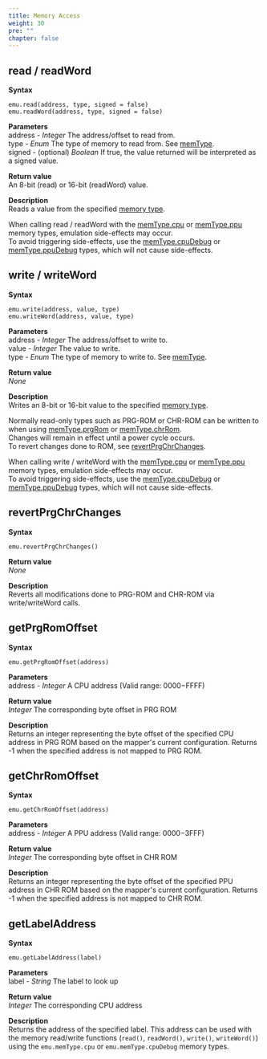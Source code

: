```yaml
---
title: Memory Access
weight: 30
pre: ""
chapter: false
---
```


## read / readWord ##

**Syntax**  

    emu.read(address, type, signed = false)
	emu.readWord(address, type, signed = false)

**Parameters**  
address - *Integer* The address/offset to read from.  
type - *Enum* The type of memory to read from. See [memType](/apireference/enums.html#memtype).  
signed - (optional) *Boolean* If true, the value returned will be interpreted as a signed value.

**Return value**  
An 8-bit (read) or 16-bit (readWord) value.

**Description**  
Reads a value from the specified [memory type](/apireference/enums.html#memtype).  

When calling read / readWord with the [memType.cpu](/apireference/enums.html#memtype) or [memType.ppu](/apireference/enums.html#memtype) memory types, emulation side-effects may occur.  
To avoid triggering side-effects, use the [memType.cpuDebug](/apireference/enums.html#memtype) or [memType.ppuDebug](/apireference/enums.html#memtype) types, which will not cause side-effects.


## write / writeWord ##

**Syntax**  

    emu.write(address, value, type)
	emu.writeWord(address, value, type)

**Parameters**  
address - *Integer* The address/offset to write to.    
value - *Integer* The value to write.  
type - *Enum* The type of memory to write to. See [memType](/apireference/enums.html#memtype).  

**Return value**  
*None*

**Description**  
Writes an 8-bit or 16-bit value to the specified [memory type](/apireference/enums.html#memtype).  

Normally read-only types such as PRG-ROM or CHR-ROM can be written to when using [memType.prgRom](/apireference/enums.html#memtype) or [memType.chrRom](/apireference/enums.html#memtype).  
Changes will remain in effect until a power cycle occurs.  
To revert changes done to ROM, see [revertPrgChrChanges](#revertprgchrchanges).

When calling write / writeWord with the [memType.cpu](/apireference/enums.html#memtype) or [memType.ppu](/apireference/enums.html#memtype) memory types, emulation side-effects may occur.  
To avoid triggering side-effects, use the [memType.cpuDebug](/apireference/enums.html#memtype) or [memType.ppuDebug](/apireference/enums.html#memtype) types, which will not cause side-effects.


## revertPrgChrChanges ##

**Syntax**  

    emu.revertPrgChrChanges()

**Return value**  
*None*

**Description**  
Reverts all modifications done to PRG-ROM and CHR-ROM via write/writeWord calls.


## getPrgRomOffset ##

**Syntax**  

    emu.getPrgRomOffset(address)

**Parameters**  
address - *Integer* A CPU address (Valid range: $0000-$FFFF)

**Return value**  
*Integer* The corresponding byte offset in PRG ROM

**Description**  
Returns an integer representing the byte offset of the specified CPU address in PRG ROM based on the mapper's current configuration. Returns -1 when the specified address is not mapped to PRG ROM.


## getChrRomOffset ##

**Syntax**  

    emu.getChrRomOffset(address)

**Parameters**  
address - *Integer* A PPU address (Valid range: $0000-$3FFF)

**Return value**  
*Integer* The corresponding byte offset in CHR ROM

**Description**  
Returns an integer representing the byte offset of the specified PPU address in CHR ROM based on the mapper's current configuration. Returns -1 when the specified address is not mapped to CHR ROM.

## getLabelAddress ##

**Syntax**  

    emu.getLabelAddress(label)

**Parameters**  
label - *String* The label to look up

**Return value**  
*Integer* The corresponding CPU address

**Description**  
Returns the address of the specified label. This address can be used with the memory read/write functions (`read()`, `readWord()`, `write()`, `writeWord()`) using the `emu.memType.cpu` or `emu.memType.cpuDebug` memory types.

